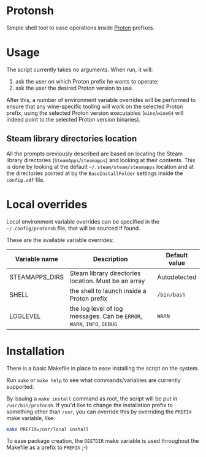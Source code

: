 # Protonsh

Simple shell tool to ease operations inside [Proton] prefixes.

# Usage

The script currently takes no arguments. When run, it will:

 1. ask the user on which Proton prefix he wants to operate;
 2. ask the user the desired Proton version to use.

After this, a number of environment variable overrides will be performed to
ensure that any wine-specific tooling will work on the selected Proton prefix,
using the selected Proton version executables (`wine`/`wine64` will indeed point
to the selected Proton version binaries).

## Steam library directories location

All the prompts previously described are based on locating the Steam library
directories (`SteamApps`/`steamapps`) and looking at their contents.
This is done by looking at the default `~/.steam/steam/steamapps` location and
at the directories pointed at by the `BaseInstallFolder` settings inside the
`config.vdf` file.

# Local overrides

Local environment variable overrides can be specified in the `~/.config/protonsh`
file, that will be sourced if found.

These are the available variable overrides:

| Variable name | Description | Default value |
|---------------|-------------| --------------|
| STEAMAPPS_DIRS | Steam library directories location. Must be an array | Autodetected |
| SHELL | the shell to launch inside a Proton prefix | `/bin/bash` |
| LOGLEVEL | the log level of log messages. Can be `ERROR`, `WARN`, `INFO`, `DEBUG` | `WARN` |



[Proton]: https://github.com/ValveSoftware/Proton

# Installation

There is a basic Makefile in place to ease installing the script on the system.

Run `make` or `make help` to see what commands/variables are currently
supported.

By issuing a `make install` command as root, the script will be put in
`/usr/bin/protonsh`.
If you'd like to change the installation prefix to something other than `/usr`,
you can override this by overriding the `PREFIX` make variable, like:

```sh
make PREFIX=/usr/local install
```

To ease package creation, the `DESTDIR` make variable is used throughout the
Makefile as a prefix to `PREFIX` ;-)
